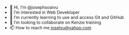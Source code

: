 - 👋 Hi, I’m @josephsoaivu
- 👀 I’m interested in Web Devekloper
- 🌱 I’m currently learning to use and access Git and GitHub
- 💞️ I’m looking to collaborate on Kenzie training
- 📫 How to reach me joselvu@yahoo.com

<!---
josephsoaivu/josephsoaivu is a ✨ special ✨ repository because its `README.md` (this file) appears on your GitHub profile.
You can click the Preview link to take a look at your changes.
--->
